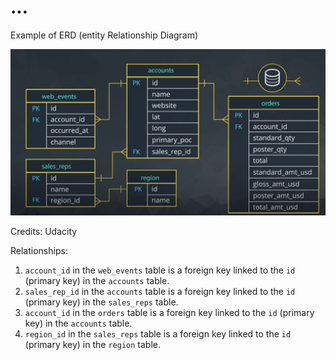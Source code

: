 # ...

Example of ERD (entity Relationship Diagram)

![0_2025-06-11-16-33-31.png](images/0_2025-06-11-16-33-31.png)

Credits: Udacity

Relationships:

1. `account_id` in the `web_events` table is a foreign key linked to the `id` (primary key) in the `accounts` table.
2. `sales_rep_id` in the `accounts` table is a foreign key linked to the `id `(primary key) in the `sales_reps` table.
3. `account_id` in the `orders` table is a foreign key linked to the `id` (primary key) in the `accounts` table.
4. `region_id` in the `sales_reps` table is a foreign key linked to the `id` (primary key) in the `region` table.